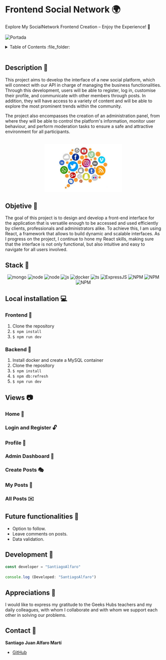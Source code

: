 # Frontend Social Network :earth_africa:

Explore My SocialNetwork Frontend Creation – Enjoy the Experience! :dizzy:
<br><br>
<img width="800" alt="Portada" src="https://cdn.dribbble.com/users/795597/screenshots/3574014/media/af53cb8e6afe0a3a1d18eb398db22962.gif">
</a>

<details>
  <summary>Table of Contents :file_folder:</summary>
  <ol>
 <li><a href="#description">Description</a></li>
    <li><a href="#objetive">Objetive</a></li>
    <li><a href="#stack">Stack</a></li>
    <li><a href="#local-installation">Local installation</a></li>
    <li><a href="#views">Views</a></li>
    <li><a href="#future-functionalities️">Future functionalities</a></li>
    <li><a href="#development">Development</a></li>
    <li><a href="#appreciations">Appreciations</a></li>
    <li><a href="#contact">Contact</a></li>
  </ol>
</details>
<br>

## Description :page_with_curl:
This project aims to develop the interface of a new social platform, which will connect with our API in charge of managing the business functionalities. Through this development, users will be able to register, log in, customise their profile, and communicate with other members through posts. In addition, they will have access to a variety of content and will be able to explore the most prominent trends within the community.

The project also encompasses the creation of an administration panel, from where they will be able to control the platform's information, monitor user behaviour, and perform moderation tasks to ensure a safe and attractive environment for all participants.
<br><br>
<p align="center">
<img width="250" alt="" src="img/Description_readme.jpg">
</p>

## Objetive :checkered_flag:
The goal of this project is to design and develop a front-end interface for the application that is versatile enough to be accessed and used efficiently by clients, professionals and administrators alike. To achieve this, I am using React, a framework that allows to build dynamic and scalable interfaces. As I progress on the project, I continue to hone my React skills, making sure that the interface is not only functional, but also intuitive and easy to navigate for all users involved.

## Stack :space_invader:
<div align="center">
<a>
    <img src= "https://img.shields.io/badge/React-20232A?style=for-the-badge&logo=react&logoColor=61DAFB" alt="mongo" />
</a>
<a>
    <img src= "https://img.shields.io/badge/css-1D7CF2?style=for-the-badge&logo=css3&logoColor=white" alt="node" />
</a>
<a>
    <img src= "https://img.shields.io/badge/HTML5-FF6C37?style=for-the-badge&logo=HTML5&logoColor=white"alt="node" />
</a>
<a>
    <img src= "https://img.shields.io/badge/javascipt-EFD81D?style=for-the-badge&logo=javascript&logoColor=black" alt="js" />
</a>
<a>
<img src="https://img.shields.io/badge/Docker-2496ED?style=for-the-badge&logo=docker&logoColor=white" alt="docker" />
</a>
<a>
    <img src="https://img.shields.io/badge/Bootstrap-563D7C?style=for-the-badge&logo=bootstrap&logoColor=white" alt="ts" />
</a>
<a>
    <img src="https://img.shields.io/badge/Express%20js-000000?style=for-the-badge&logo=express&logoColor=white" alt="ExpressJS" alt="ts" />
</a>
<a>
    <img src="https://img.shields.io/badge/npm-CB3837?style=for-the-badge&logo=npm&logoColor=white" alt="NPM" alt="ts" />
</a>
<a>
    <img src="https://img.shields.io/badge/JWT-000000?style=for-the-badge&logo=JSON%20web%20tokens&logoColor=white" alt="NPM" alt="ts" />
</a>
<a>
    <img src="https://img.shields.io/badge/node.js-026E00?style=for-the-badge&logo=node.js&logoColor=white" alt="NPM" alt="ts" />
</a>
</div>

## Local installation :computer:

### Frontend :art:

1. Clone the repository
2. ``` $ npm install  ```
3. ``` $ npm run dev ```

### Backend :hammer:

1. Install docker and create a MySQL container
2. Clone the repository
3. ``` $ npm install  ```
4. ``` $ npm db:refresh ```
5. ``` $ npm run dev ```



## Views :camera:

### Home :japanese_castle:


### Login and Register :unlock:


### Profile :dizzy:


### Admin Dashboard :stars:


### Create Posts :performing_arts:


### My Posts :ticket:


### All Posts :envelope:


## Future functionalities :crystal_ball:
- Option to follow.
- Leave comments on posts.
- Data validation.


## Development :raising_hand:

```js
const developer = "SantiagoAlfaro"

console.log (Developed: "SantiagoAlfaro")
```

## Appreciations :triangular_flag_on_post:

I would like to express my gratitude to the Geeks Hubs teachers and my daily colleagues, with whom I collaborate and with whom we support each other in solving our problems.

## Contact :satellite:

**Santiago Juan Alfaro Martí**
  - [GitHub](https://github.com/SantiagoAlfaroMarti)